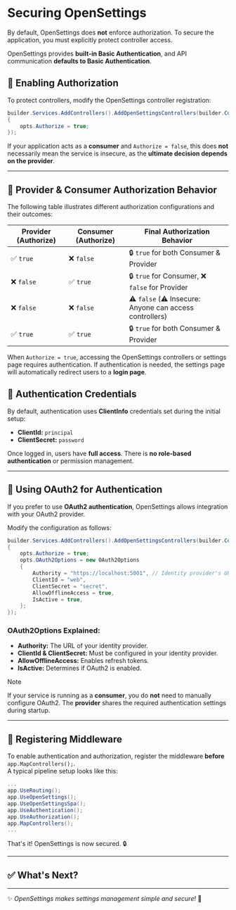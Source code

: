 # Securing OpenSettings

By default, OpenSettings does **not** enforce authorization. To secure the application, you must explicitly protect controller access.  

OpenSettings provides **built-in Basic Authentication**, and API communication **defaults to Basic Authentication**.

## 🔹 Enabling Authorization  

To protect controllers, modify the OpenSettings controller registration:

```csharp
builder.Services.AddControllers().AddOpenSettingsControllers(builder.Configuration, opts =>
{
    opts.Authorize = true;
});
```

If your application acts as a **consumer** and `Authorize = false`, this does **not** necessarily mean the service is insecure, as the **ultimate decision depends on the provider**.

---

## 🔹 Provider & Consumer Authorization Behavior  

The following table illustrates different authorization configurations and their outcomes:  

| **Provider (Authorize)** | **Consumer (Authorize)** | **Final Authorization Behavior** |
|--------------------------|--------------------------|----------------------------------|
| ✅ `true`               | ❌ `false`              | 🔒 `true` for both Consumer & Provider |
| ❌ `false`              | ✅ `true`               | 🔒 `true` for Consumer, ❌ `false` for Provider |
| ❌ `false`              | ❌ `false`              | ⚠️ `false` (⚠️ Insecure: Anyone can access controllers) |
| ✅ `true`               | ✅ `true`               | 🔒 `true` for both Consumer & Provider |

When `Authorize = true`, accessing the OpenSettings controllers or settings page requires authentication. If authentication is needed, the settings page will automatically redirect users to a **login page**.  

## 🔹 Authentication Credentials  

By default, authentication uses **ClientInfo** credentials set during the initial setup:

- **ClientId:** `principal`
- **ClientSecret:** `password`

Once logged in, users have **full access**. There is **no role-based authentication** or permission management.

---

## 🔹 Using OAuth2 for Authentication  

If you prefer to use **OAuth2 authentication**, OpenSettings allows integration with your OAuth2 provider.

Modify the configuration as follows:

```csharp
builder.Services.AddControllers().AddOpenSettingsControllers(builder.Configuration, opts =>
{
    opts.Authorize = true;
    opts.OAuth2Options = new OAuth2Options
    {
        Authority = "https://localhost:5001", // Identity provider's URL
        ClientId = "web",
        ClientSecret = "secret",
        AllowOfflineAccess = true,
        IsActive = true,
    };
});
```

### OAuth2Options Explained:
- **Authority:** The URL of your identity provider.
- **ClientId & ClientSecret:** Must be configured in your identity provider.
- **AllowOfflineAccess:** Enables refresh tokens.
- **IsActive:** Determines if OAuth2 is enabled.

> [!NOTE]
> If your service is running as a **consumer**, you do **not** need to manually configure OAuth2. The **provider** shares the required authentication settings during startup.

---

## 🔹 Registering Middleware  

To enable authentication and authorization, register the middleware **before** `app.MapControllers();`.  
A typical pipeline setup looks like this:

```csharp
...
app.UseRouting();
app.UseOpenSettings();
app.UseOpenSettingsSpa();
app.UseAuthentication();
app.UseAuthorization();
app.MapControllers();
...
```

That's it! OpenSettings is now secured. 🔒  

---

## ✅ What's Next?  

---

✨ *OpenSettings makes settings management simple and secure!* 🚀  